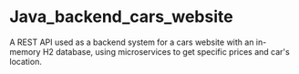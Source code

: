 # Java_backend_cars_website
A REST API used as a backend system for a cars website with an in-memory H2 database, using microservices to get specific prices and car's location.

